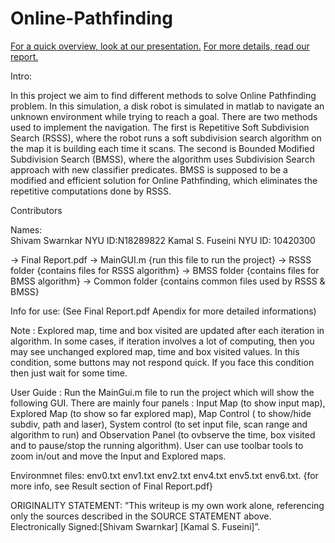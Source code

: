 # Online-Pathfinding

[For a quick overview, look at our presentation.](https://github.com/shivamswarnkar/Online-Pathfinding/blob/master/Presentation.pdf)
[For more details, read our report.](https://github.com/shivamswarnkar/Online-Pathfinding/blob/master/FinalProjectReport.pdf) 

Intro:

In this project we aim to find different methods to solve Online Pathfinding problem. In this  simulation, a disk robot is simulated in matlab to navigate an unknown environment while trying  to reach a goal. There are two methods used to implement the navigation. The first is Repetitive  Soft Subdivision Search (RSSS), where the robot runs a soft subdivision search algorithm on the  map it is building each time it scans. The second is Bounded Modified Subdivision Search  (BMSS), where the algorithm uses Subdivision Search approach with new classifier predicates.  BMSS is supposed to be a modified and efficient solution for Online Pathfinding, which  eliminates the repetitive computations done by RSSS.


Contributors

Names:	
Shivam Swarnkar		NYU ID:N18289822
Kamal S. Fuseini	NYU ID: 10420300
 
 -> Final Report.pdf 
 -> MainGUI.m   	{run this file to run the project}
 -> RSSS folder 	{contains files for RSSS algorithm}
 -> BMSS folder 	{contains files for BMSS algorithm}
 -> Common folder 	{contains common files used by RSSS & BMSS}


Info for use: 
 (See Final Report.pdf Apendix for more detailed informations)

Note : Explored map, time and box visited are updated after each iteration in algorithm. In some cases, if iteration involves a lot of computing, then you may see unchanged explored map, time and box visited values. In this condition, some buttons may not respond quick. If you face this condition then just wait for some time. 

User Guide : 
Run the MainGui.m file to run the project which will show the following GUI. There are mainly four panels : Input Map (to show input map), Explored Map (to show so far explored map), Map Control ( to show/hide subdiv, path and laser), System control (to set input file, scan range and algorithm to run) and Observation Panel (to ovbserve the time, box visited and to pause/stop the running algorithm). User can use toolbar tools to zoom in/out and move the Input and Explored maps.

Environmnet files: 
env0.txt env1.txt env2.txt env4.txt env5.txt env6.txt. {for more info, see Result section of Final Report.pdf}

ORIGINALITY STATEMENT: ”This writeup is my own work alone, referencing only the sources described in the SOURCE STATEMENT above. Electronically Signed:[Shivam Swarnkar] [Kamal S. Fuseini]”.
